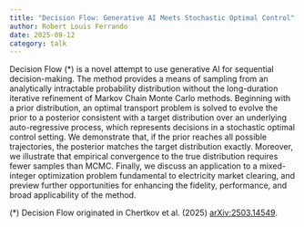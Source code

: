 ```yaml
---
title: "Decision Flow: Generative AI Meets Stochastic Optimal Control"
author: Robert Louis Ferrando
date: 2025-09-12
category: talk
---
```


Decision Flow (*) is a novel attempt to use generative AI for sequential decision-making. The method provides a means of sampling from an analytically intractable probability distribution without the long-duration iterative refinement of Markov Chain Monte Carlo methods. Beginning with a prior distribution, an optimal transport problem is solved to evolve the prior to a posterior consistent with a target distribution over an underlying auto-regressive process, which represents decisions in a stochastic optimal control setting.  We demonstrate that, if the prior reaches all possible trajectories, the posterior matches the target distribution exactly. Moreover, we illustrate that empirical convergence to the true distribution requires fewer samples than MCMC. Finally, we discuss an application to a mixed-integer optimization problem fundamental to electricity market clearing, and preview further opportunities for enhancing the fidelity, performance, and broad applicability of the method.

(*) Decision Flow originated in Chertkov et al. (2025) [arXiv:2503.14549](https://arxiv.org/abs/2503.14549).
